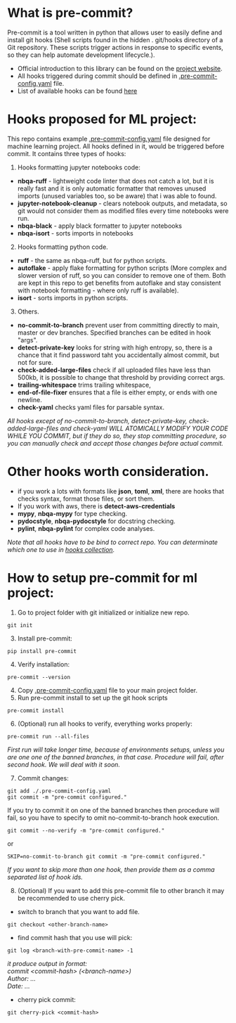 # What is pre-commit?
Pre-commit is a tool written in python that allows user to easily define and install git hooks (Shell scripts found in the hidden . git/hooks directory of a Git repository. These scripts trigger actions in response to specific events, so they can help automate development lifecycle.).  
- Official introduction to this library can be found on the [project website](https://pre-commit.com/).  
- All hooks triggered during commit should be defined in [.pre-commit-config.yaml](.pre-commit-config.yaml) file.
- List of available hooks can be found [here](https://pre-commit.com/hooks.html)


# Hooks proposed for ML project:
This repo contains example [.pre-commit-config.yaml](.pre-commit-config.yaml) file designed for machine learning project. All hooks defined in it, would be triggered before commit. It contains three types of hooks:
1. Hooks formatting jupyter notebooks code:
- **nbqa-ruff** - lightweight code linter that does not catch a lot, but it is really fast and it is only automatic formatter that removes unused imports (unused variables too, so be aware) that i was able to found.
- **jupyter-notebook-cleanup** - clears notebook outputs, and metadata, so git would not consider them as modified files every time notebooks were run.
- **nbqa-black** - apply black formatter to jupyter notebooks
- **nbqa-isort** - sorts imports in notebooks 
2. Hooks formatting python code.
- **ruff** - the same as nbqa-ruff, but for python scripts. 
- **autoflake** - apply flake formatting for python scripts (More complex and slower version of ruff, so you can consider to remove one of them. Both are kept in this repo to get benefits from autoflake and stay consistent with notebook formatting - where only ruff is available).
- **isort** - sorts imports in python scripts.
3. Others.
- **no-commit-to-branch** prevent user from committing directly to main, master or dev branches. Specified branches can be edited in hook "args".
-  **detect-private-key** looks for string with high entropy, so, there is a chance that it find password taht you accidentally almost commit, but not for sure.
- **check-added-large-files** check if all uploaded files have less than 500kb, it is possible to change that threshold by providing correct args.
- **trailing-whitespace**  trims trailing whitespace,
- **end-of-file-fixer** ensures that a file is either empty, or ends with one newline.
- **check-yaml** checks yaml files for parsable syntax.  

*All hooks except of no-commit-to-branch, detect-private-key, check-added-large-files and check-yaml WILL ATOMICALLY MODIFY YOUR CODE WHILE YOU COMMIT, but if they do so, they stop committing procedure, so you can manually check and accept those changes before actual commit.* 

# Other hooks worth consideration.
* if you work a lots with formats like **json**, **toml**, **xml**, there are hooks that checks syntax, format those files, or sort them.
* If you work with aws, there is **detect-aws-credentials**
* **mypy**, **nbqa-mypy** for type checking.
* **pydocstyle**, **nbqa-pydocstyle** for docstring checking.
* **pylint**, **nbqa-pylint** for complex code analyses.

*Note that all hooks have to be bind to correct repo. You can determinate which one to use in [hooks collection](https://pre-commit.com/hooks.html).*

# How to setup pre-commit for ml project:

1. Go to project folder with git initialized or initialize new repo.
```console
git init
```
3. Install pre-commit:
```console
pip install pre-commit
```
4. Verify installation:
```console
pre-commit --version
```
4. Copy [.pre-commit-config.yaml](.pre-commit-config.yaml) file to your main project folder.
5. Run pre-commit install to set up the git hook scripts
```console
pre-commit install
```
6. (Optional) run all hooks to verify, everything works properly:
```console
pre-commit run --all-files
```
*First run will take longer time, because of environments setups, unless you are one one of the banned branches, in that case. Procedure will fail, after second hook. We will deal with it soon.*

7. Commit changes:
```console
git add ./.pre-commit-config.yaml
git commit -m "pre-commit configured."
```
If you try to commit it on one of the banned branches then procedure will fail, so you have to specify to omit no-commit-to-branch hook execution.
```console
git commit --no-verify -m "pre-commit configured."
```
or
```console
SKIP=no-commit-to-branch git commit -m "pre-commit configured."
```
*If you want to skip more than one hook, then provide them as a comma separated list of hook ids.*

8. (Optional) If you want to add this pre-commit file to other branch it may be recommended to use cherry pick.
- switch to branch that you want to add file.
```console
git checkout <other-branch-name>
```  
-  find commit hash that you use will pick:
```console
git log <branch-with-pre-commit-name> -1
```
*it produce output in format:  
commit \<commit-hash\> (\<branch-name\>)  
Author: ...  
Date: ...*  
- cherry pick commit:
```console
git cherry-pick <commit-hash>
```